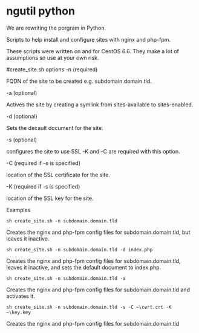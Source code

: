 # ngutil python
We are rewriting the porgram in Python.

Scripts to help install and configure sites with nginx and php-fpm.

These scripts were written on and for CentOS 6.6. They make a lot of assumptions so use at your own risk.

#create_site.sh options
 -n (required)
 
 FQDN of the site to be created e.g. subdomain.domain.tld.

 -a (optional)
 
 Actives the site by creating a symlink from sites-available to sites-enabled.

 -d (optional)
 
 Sets the decault document for the site.

 -s (optional)
 
 configures the site to use SSL -K and -C are required with this option.

 -C (required if -s is specified)
 
 location of the SSL certificate for the site.

 -K (required if -s is specified)
 
 location of the SSL key for the site.

Examples

```sh create_site.sh -n subdomain.domain.tld```

Creates the nginx and php-fpm config files for subdomain.domain.tld, but leaves it inactive.

```sh create_site.sh -n subdomain.domain.tld -d index.php```

Creates the nginx and php-fpm config files for subdomain.domain.tld, leaves it inactive, and sets the default document to index.php.

```sh create_site.sh -n subdomain.domain.tld -a```

Creates the nginx and php-fpm config files for subdomain.domain.tld and activates it.

```sh create_site.sh -n subdomain.domain.tld -s -C ~\cert.crt -K ~\key.key```

Creates the nginx and php-fpm config files for subdomain.domain.tld
